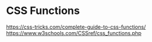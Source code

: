 CSS Functions
=============

https://css-tricks.com/complete-guide-to-css-functions/
https://www.w3schools.com/CSSref/css_functions.php




